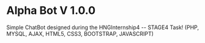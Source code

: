 # Alpha Bot V 1.0.0
Simple ChatBot designed during the HNGInternship4 -- STAGE4 Task! 
(PHP, MYSQL, AJAX, HTML5, CSS3, BOOTSTRAP, JAVASCRIPT)
